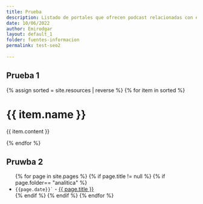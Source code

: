 ```yaml
---
title: Prueba
description: Listado de portales que ofrecen podcast relacionadas con el SEO
date: 10/06/2022
author: Emirodgar
layout: default_1
folder: fuentes-informacion
permalink: test-seo2
  
---
```


## Prueba 1

{% assign sorted = site.resources | reverse %}
{% for item in sorted %}
  <h1>{{ item.name }}</h1>
  <p>{{ item.content }}</p>
{% endfor %}



## Pruwba 2

<ul>
{% for page in site.pages %}
{% if page.title != null  %}
	{% if page.folder== "analitica" %}
	  <li> <code>{{page.date}}`</code> - <a href="{{ page.url }}">{{ page.title }}</a></li>
	{% endif %}
{% endif %}
{% endfor %}
</ul>